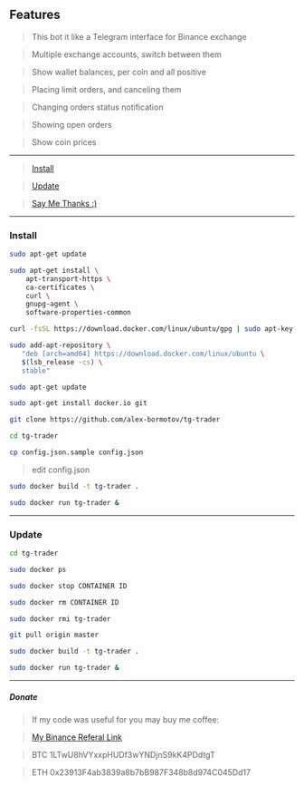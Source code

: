 ## Features

> This bot it like a Telegram interface for Binance exchange

> Multiple exchange accounts, switch between them

> Show wallet balances, per coin and all positive

> Placing limit orders, and canceling them

> Changing orders status notification

> Showing open orders

> Show coin prices

---

> [Install](#install)

> [Update](#Update)

> [Say Me Thanks :)](#Donate)

---

### Install

```bash
sudo apt-get update
```

```bash
sudo apt-get install \
    apt-transport-https \
    ca-certificates \
    curl \
    gnupg-agent \
    software-properties-common
```

```bash
curl -fsSL https://download.docker.com/linux/ubuntu/gpg | sudo apt-key add -
```

```bash
sudo add-apt-repository \
   "deb [arch=amd64] https://download.docker.com/linux/ubuntu \
   $(lsb_release -cs) \
   stable"
```

```bash
sudo apt-get update
```

```bash
sudo apt-get install docker.io git
```

```bash
git clone https://github.com/alex-bormotov/tg-trader
```

```bash
cd tg-trader
```

```bash
cp config.json.sample config.json
```

> edit config.json

```bash
sudo docker build -t tg-trader .
```

```bash
sudo docker run tg-trader &
```
---

### Update

```bash
cd tg-trader
```

```bash
sudo docker ps
```

```bash
sudo docker stop CONTAINER ID
```

```bash
sudo docker rm CONTAINER ID
```

```bash
sudo docker rmi tg-trader
```

```bash
git pull origin master
```

```bash
sudo docker build -t tg-trader .
```

```bash
sudo docker run tg-trader &
```

---

##### Donate

> If my code was useful for you may buy me coffee:

> [My Binance Referal Link](https://www.binance.com/en/register?ref=35560900)

> BTC 1LTwU8hVYxxpHUDf3wYNDjnS9kK4PDdtgT

> ETH 0x23913F4ab3839a8b7bB987F348b8d974C045Dd17

